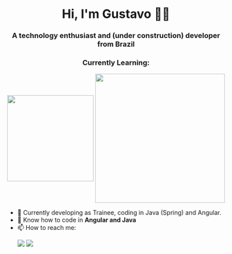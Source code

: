 <h1 align="center">Hi, I'm Gustavo 👨‍💻</h1>
<h3 align="center">A technology enthusiast and (under construction) developer from Brazil  </h3>


<h3 align="center">Currently Learning:</h3>
<p align="center"> 
    <img align="center" src="https://brandslogos.com/wp-content/uploads/images/large/angular-icon-logo.png" width=200 /> 
    <img align="center" src="https://logospng.org/download/java/logo-java-512.png" width=300 />
</p>

- :seedling: Currently developing as Trainee, coding in Java (Spring) and Angular.
- :book: Know how to code in **Angular and Java**
- :mailbox: How to reach me: <div> 
  <p>
  <a href = "mailto:gustavo.urzua2001@gmail.com"><img src="https://img.shields.io/badge/-Gmail-%23333?style=for-the-badge&logo=gmail&logoColor=white" target="_blank"></a>
  <a href="https://www.linkedin.com/in/gustavo-urzua-41692418a/" target="_blank"><img src="https://img.shields.io/badge/-LinkedIn-%230077B5?style=for-the-badge&logo=linkedin&logoColor=white" target="_blank"></a> 
  </p>
<!-- :cat:&zwj;:computer: -->
